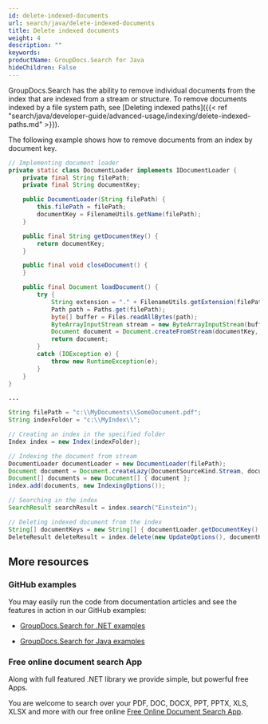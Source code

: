 ```yaml
---
id: delete-indexed-documents
url: search/java/delete-indexed-documents
title: Delete indexed documents
weight: 4
description: ""
keywords: 
productName: GroupDocs.Search for Java
hideChildren: False
---
```

GroupDocs.Search has the ability to remove individual documents from the index that are indexed from a stream or structure. To remove documents indexed by a file system path, see [Deleting indexed paths]({{< ref "search/java/developer-guide/advanced-usage/indexing/delete-indexed-paths.md" >}}).

The following example shows how to remove documents from an index by document key.



```java
// Implementing document loader
private static class DocumentLoader implements IDocumentLoader {
    private final String filePath;
    private final String documentKey;

    public DocumentLoader(String filePath) {
        this.filePath = filePath;
        documentKey = FilenameUtils.getName(filePath);
    }

    public final String getDocumentKey() {
        return documentKey;
    }

    public final void closeDocument() {
    }

    public final Document loadDocument() {
        try {
            String extension = "." + FilenameUtils.getExtension(filePath);
            Path path = Paths.get(filePath);
            byte[] buffer = Files.readAllBytes(path);
            ByteArrayInputStream stream = new ByteArrayInputStream(buffer);
            Document document = Document.createFromStream(documentKey, new Date(System.currentTimeMillis()), extension, stream);
            return document;
        }
        catch (IOException e) {
            throw new RuntimeException(e);
        }
    }
}

...

String filePath = "c:\\MyDocuments\\SomeDocument.pdf";
String indexFolder = "c:\\MyIndex\\";

// Creating an index in the specified folder
Index index = new Index(indexFolder);

// Indexing the document from stream
DocumentLoader documentLoader = new DocumentLoader(filePath);
Document document = Document.createLazy(DocumentSourceKind.Stream, documentLoader.getDocumentKey(), documentLoader);
Document[] documents = new Document[] { document };
index.add(documents, new IndexingOptions());

// Searching in the index
SearchResult searchResult = index.search("Einstein");

// Deleting indexed document from the index
String[] documentKeys = new String[] { documentLoader.getDocumentKey() };
DeleteResult deleteResult = index.delete(new UpdateOptions(), documentKeys);
```

## More resources

### GitHub examples

You may easily run the code from documentation articles and see the features in action in our GitHub examples:

*   [GroupDocs.Search for .NET examples](https://github.com/groupdocs-search/GroupDocs.Search-for-.NET)
    
*   [GroupDocs.Search for Java examples](https://github.com/groupdocs-search/GroupDocs.Search-for-Java)
    

### Free online document search App

Along with full featured .NET library we provide simple, but powerful free Apps.

You are welcome to search over your PDF, DOC, DOCX, PPT, PPTX, XLS, XLSX and more with our free online [Free Online Document Search App](https://products.groupdocs.app/search).
